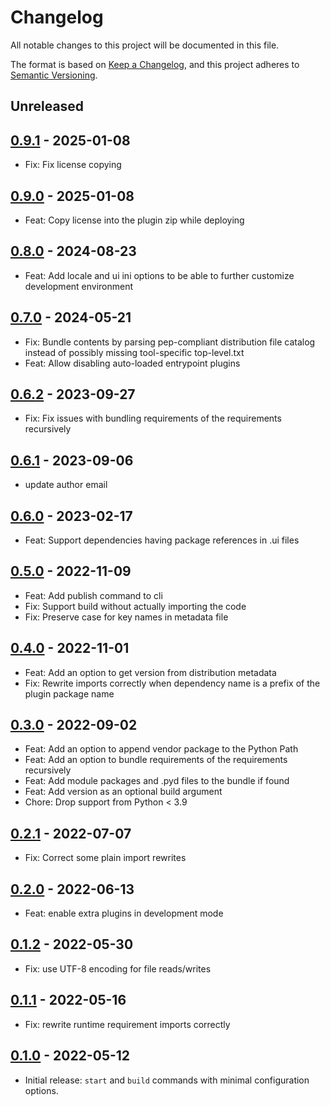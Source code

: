 # Changelog

All notable changes to this project will be documented in this file.

The format is based on [Keep a Changelog](https://keepachangelog.com/en/1.0.0/), and this project adheres to [Semantic Versioning](https://semver.org/spec/v2.0.0.html).

## Unreleased

## [0.9.1] - 2025-01-08

- Fix: Fix license copying

## [0.9.0] - 2025-01-08

- Feat: Copy license into the plugin zip while deploying

## [0.8.0] - 2024-08-23

- Feat: Add locale and ui ini options to be able to further customize development environment

## [0.7.0] - 2024-05-21

- Fix: Bundle contents by parsing pep-compliant distribution file catalog instead of possibly missing tool-specific top-level.txt
- Feat: Allow disabling auto-loaded entrypoint plugins

## [0.6.2] - 2023-09-27

- Fix: Fix issues with bundling requirements of the requirements recursively

## [0.6.1] - 2023-09-06

- update author email

## [0.6.0] - 2023-02-17

- Feat: Support dependencies having package references in .ui files

## [0.5.0] - 2022-11-09

- Feat: Add publish command to cli
- Fix: Support build without actually importing the code
- Fix: Preserve case for key names in metadata file

## [0.4.0] - 2022-11-01

- Feat: Add an option to get version from distribution metadata
- Fix: Rewrite imports correctly when dependency name is a prefix of the plugin package name

## [0.3.0] - 2022-09-02

- Feat: Add an option to append vendor package to the Python Path
- Feat: Add an option to bundle requirements of the requirements recursively
- Feat: Add module packages and .pyd files to the bundle if found
- Feat: Add version as an optional build argument
- Chore: Drop support from Python < 3.9

## [0.2.1] - 2022-07-07

- Fix: Correct some plain import rewrites

## [0.2.0] - 2022-06-13

- Feat: enable extra plugins in development mode

## [0.1.2] - 2022-05-30

- Fix: use UTF-8 encoding for file reads/writes

## [0.1.1] - 2022-05-16

- Fix: rewrite runtime requirement imports correctly

## [0.1.0] - 2022-05-12

- Initial release: `start` and `build` commands with minimal configuration options.

[0.1.0]: https://github.com/nlsfi/qgis-plugin-dev-tools/releases/tag/v0.1.0
[0.1.1]: https://github.com/nlsfi/qgis-plugin-dev-tools/releases/tag/v0.1.1
[0.1.2]: https://github.com/nlsfi/qgis-plugin-dev-tools/releases/tag/v0.1.2
[0.2.0]: https://github.com/nlsfi/qgis-plugin-dev-tools/releases/tag/v0.2.0
[0.2.1]: https://github.com/nlsfi/qgis-plugin-dev-tools/releases/tag/v0.2.1
[0.3.0]: https://github.com/nlsfi/qgis-plugin-dev-tools/releases/tag/v0.3.0
[0.4.0]: https://github.com/nlsfi/qgis-plugin-dev-tools/releases/tag/v0.4.0
[0.5.0]: https://github.com/nlsfi/qgis-plugin-dev-tools/releases/tag/v0.5.0
[0.6.0]: https://github.com/nlsfi/qgis-plugin-dev-tools/releases/tag/v0.6.0
[0.6.1]: https://github.com/nlsfi/qgis-plugin-dev-tools/releases/tag/v0.6.1
[0.6.2]: https://github.com/nlsfi/qgis-plugin-dev-tools/releases/tag/v0.6.2
[0.7.0]: https://github.com/nlsfi/qgis-plugin-dev-tools/releases/tag/v0.7.0
[0.8.0]: https://github.com/nlsfi/qgis-plugin-dev-tools/releases/tag/v0.8.0
[0.9.0]: https://github.com/nlsfi/qgis-plugin-dev-tools/releases/tag/v0.9.0
[0.9.1]: https://github.com/nlsfi/qgis-plugin-dev-tools/releases/tag/v0.9.1
